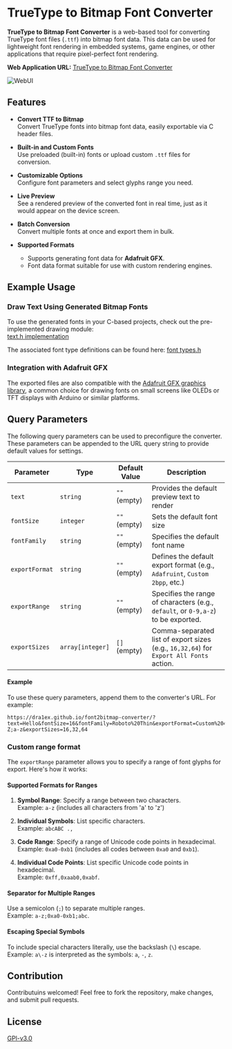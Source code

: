 # TrueType to Bitmap Font Converter

**TrueType to Bitmap Font Converter** is a web-based tool for converting TrueType font files (`.ttf`) into bitmap font data. This data can be used for lightweight font rendering in embedded systems, game engines, or other applications that require pixel-perfect font rendering.

**Web Application URL:** [TrueType to Bitmap Font Converter](https://dra1ex.github.io/font2bitmap-converter/)

<img max-width="1000" alt="WebUI" src="https://github.com/user-attachments/assets/30f127c1-40e4-4c1b-92f7-384c7096621b" />

## Features

- **Convert TTF to Bitmap**  
  Convert TrueType fonts into bitmap font data, easily exportable via C header files.

- **Built-in and Custom Fonts**  
  Use preloaded (built-in) fonts or upload custom `.ttf` files for conversion.

- **Customizable Options**  
  Configure font parameters and select glyphs range you need.

- **Live Preview**  
  See a rendered preview of the converted font in real time, just as it would appear on the device screen.

- **Batch Conversion**  
  Convert multiple fonts at once and export them in bulk.

- **Supported Formats**  
  - Supports generating font data for **Adafruit GFX**.  
  - Font data format suitable for use with custom rendering engines.


## Example Usage

### Draw Text Using Generated Bitmap Fonts

To use the generated fonts in your C-based projects, check out the pre-implemented drawing module:  
[text.h implementation](https://github.com/DrA1ex/ff5m/blob/dev/.bin/src/common/text.h)

The associated font type definitions can be found here:
[font types.h](https://github.com/DrA1ex/ff5m/blob/dev/.bin/src/common/fonts/types.h)

### Integration with Adafruit GFX

The exported files are also compatible with the [Adafruit GFX graphics library](https://learn.adafruit.com/adafruit-gfx-graphics-library/overview), a common choice for drawing fonts on small screens like OLEDs or TFT displays with Arduino or similar platforms.


## Query Parameters

The following query parameters can be used to preconfigure the converter. These parameters can be appended to the URL query string to provide default values for settings.

| Parameter         | Type              | Default Value   | Description                                                                 |
|-------------------|-------------------|-----------------|-----------------------------------------------------------------------------|
| `text`           | `string`          | `""` (empty)    | Provides the default preview text to render                  |
| `fontSize`       | `integer`         | `""` (empty)    | Sets the default font size |
| `fontFamily`     | `string`          | `""` (empty)    | Specifies the default font name                |
| `exportFormat`   | `string`          | `""` (empty)    | Defines the default export format (e.g., `Adafruint`, `Custom 2bpp`, etc.)              |
| `exportRange`    | `string`          | `""` (empty)    | Specifies the range of characters (e.g., `default`, or `0-9,a-z`) to be exported. |
| `exportSizes`    | `array[integer]`  | `[]` (empty)    | Comma-separated list of export sizes (e.g., `16,32,64`) for `Export All Fonts` action. |

#### Example
To use these query parameters, append them to the converter's URL. For example:

```
https://dra1ex.github.io/font2bitmap-converter/?text=Hello&fontSize=16&fontFamily=Roboto%20Thin&exportFormat=Custom%204bpp&exportRange=A-Z;a-z&exportSizes=16,32,64
```

### Custom range format

The `exportRange` parameter allows you to specify a range of font glyphs for export. Here's how it works:

#### Supported Formats for Ranges
1. **Symbol Range**: Specify a range between two characters.  
   Example: `a-z` (includes all characters from 'a' to 'z')

2. **Individual Symbols**: List specific characters.  
   Example: `abcABC .,`

3. **Code Range**: Specify a range of Unicode code points in hexadecimal.  
   Example: `0xa0-0xb1` (includes all codes between `0xa0` and `0xb1`).

4. **Individual Code Points**: List specific Unicode code points in hexadecimal.  
   Example: `0xff,0xaab0,0xabf`.

#### Separator for Multiple Ranges
Use a semicolon (`;`) to separate multiple ranges.  
Example: `a-z;0xa0-0xb1;abc`.

#### Escaping Special Symbols
To include special characters literally, use the backslash (`\`) escape.  
Example: `a\-z` is interpreted as the symbols: `a`, `-`, `z`.

## Contribution

Contributuins welcomed! Feel free to fork the repository, make changes, and submit pull requests.

## License

[GPl-v3.0](LICENSE)
